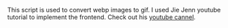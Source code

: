 This script is used to convert webp images to gif. I used Jie Jenn youtube tutorial to implement the frontend. Check out his [youtube cannel](https://www.youtube.com/watch?v=KVEIW2htw0A&ab_channel=JieJenn).